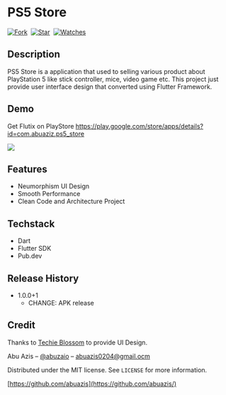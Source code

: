 # PS5 Store

[![Fork](https://img.shields.io/github/forks/abuazis/PS5-Store?style=social)](https://github.com/abuazis/PS5-Store/fork)&nbsp; [![Star](https://img.shields.io/github/stars/abuazis/PS5-Store?style=social)](https://github.com/abuazis/PS5-Store/star)&nbsp; [![Watches](https://img.shields.io/github/watchers/abuazis/PS5-Store?style=social)](https://github.com/abuazis/PS5-Store/)&nbsp;

## Description
PS5 Store is a application that used to selling various product about PlayStation 5 like stick controller, mice, video game etc. This project just provide user interface design that converted using Flutter Framework.

## Demo
Get Flutix on PlayStore <a href="https://play.google.com/store/apps/details?id=com.abuaziz.ps5_store">https://play.google.com/store/apps/details?id=com.abuaziz.ps5_store</a>

<p><img  src="https://raw.githubusercontent.com/TechieBlossom/ps5_neumorphic_app_ui/master/design.png"/></p>

## Features

- Neumorphism UI Design
- Smooth Performance
- Clean Code and Architecture Project

## Techstack

- Dart
- Flutter SDK
- Pub.dev

## Release History

- 1.0.0+1
  - CHANGE: APK release

## Credit

Thanks to [Techie Blossom](https://github.com/TechieBlossom) to provide UI Design.

Abu Azis – [@abuzaio](https://instagram.com/abuzaio) – abuazis0204@gmail.ocm

Distributed under the MIT license. See `LICENSE` for more information.

[https://github.com/abuazis](https://github.com/abuazis/)
